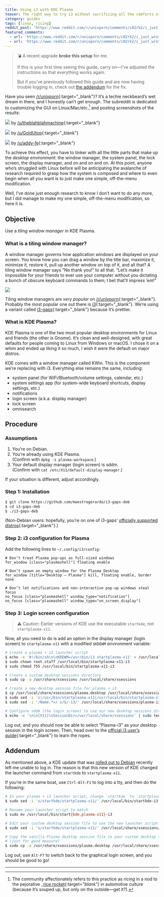 ```yaml
---
title: Using i3 with KDE Plasma
teaser: The right way to try i3 without sacrificing all the comforts of KDE.
category: guides
tags: [linux, ricing]
reddit_post: 'https://www.reddit.com/r/unixporn/comments/c02rk2/i_just_wrote_a_beginners_guide_to_trying_out_i3/'
featured_comments:
  - url: 'https://www.reddit.com/r/unixporn/comments/c02rk2/i_just_wrote_a_beginners_guide_to_trying_out_i3/er0uxqf/'
  - url: 'https://www.reddit.com/r/unixporn/comments/c02rk2/i_just_wrote_a_beginners_guide_to_trying_out_i3/er14na8/'
---
```


> 💣 A recent upgrade **broke this setup** for me.
>
> If this is your first time seeing this guide, carry on—I’ve adjusted the
> instructions so that everything works again.
>
> But if you’ve previously followed this guide and are now having trouble
> logging in, check out [the addendum](#addendum) for the fix.

Have you seen [/r/unixporn][]{:target="_blank"}? It’s a techie neckbeard’s wet
dream in there, and I honestly can’t get enough. The subreddit is dedicated to
customizing the GUI on Linux/Mac/etc.[^1] and posting screenshots of the results:

[![](https://i.redd.it/yhh2frtrum621.png)](https://www.reddit.com/r/unixporn/comments/a9p073/i3gaps_a_little_love_for_the_suckless_terminal/) by [/u/theblahblahmachine][]{:target="_blank"}

[![](https://i.redd.it/gp6napd7bm8z.png)](https://www.reddit.com/r/unixporn/comments/6m9du0/windowmaker_running_in_the_90s/) by [/u/GoldUtop][]{:target="_blank"}

[![](https://i.imgur.com/licQwYJ.png)](https://www.reddit.com/r/unixporn/comments/85a436/xfce_on_gnulinux_both_terminal_gui_deserve/) by [/u/addy-fe][]{:target="_blank"}

To achieve this effect, you have to tinker with all the little parts that make
up the <dfn>desktop environment</dfn>: the window manager, the system panel,
the lock screen, the display manager, and on and on and on. At this point,
anyone who’s struggled with Linux before will be anticipating the avalanche of
research required to grasp how the system is composed and where to even begin
when all you want is to just make one simple, off-the-menu modification.

Well, I’ve done just enough research to know I don’t want to do any more, but
I did manage to make my one simple, off-the-menu modification, so here it is.

Objective
---------

Use a <dfn>tiling window manager</dfn> in KDE Plasma.

### What is a tiling window manager?

A window manager governs how application windows are displayed on your screen.
You know how you can drag a window by the title bar, maximize it, minimize it,
restore it, pull up another window on top of it, and all that? A tiling window
manager says “No thank you!” to all that. “Let’s make it impossible for your
friends to ever use your computer without you dictating a bunch of obscure
keyboard commands to them; I bet that’ll impress ’em!”

![](https://cdn-ak.f.st-hatena.com/images/fotolife/s/shihanng/20171220/20171220175936.gif)

Tiling window managers are _very popular_ on
[/r/unixporn][]{:target="_blank"}. Probably the most popular one out there
is [i3][]{:target="_blank"}. We’re using a variant called
[i3-gaps][]{:target="_blank"} because it’s prettier.

### What is KDE Plasma?

KDE Plasma is one of the two most popular desktop environments for Linux and
friends (the other is Gnome). It’s clean and well-designed, with great
defaults for people coming to Linux from Windows or macOS. I chose it on a
whim and ended up liking it so much, I wish it were the default on major
distros.

KDE comes with a window manager called KWin. This is the component we’re
replacing with i3. Everything else remains the same, including:

* system panel (for WiFi/Bluetooth/volume settings, calendar, etc.)
* system settings app (for system-wide keyboard shortcuts, display settings, etc.)
* notifications
* login screen (a.k.a. display manager)
* lock screen
* omnisearch

Procedure
---------

### Assumptions

1. You’re on Debian.
2. You’re already using KDE Plasma.  
   (Confirm with `dpkg -s plasma-workspace`.)
3. Your default display manager (login screen) is sddm.  
   (Confirm with `cat /etc/X11/default-display-manager`.)

If your situation is different, adjust accordingly.

### Step 1: Installation

```sh
$ git clone https://github.com/maestrogerardo/i3-gaps-deb
$ cd i3-gaps-deb
$ ./i3-gaps-deb
```

(Non-Debian users: hopefully, you’re on one of i3-gaps’ [officially supported
distros][]{:target="_blank"}.)

### Step 2: i3 configuration for Plasma

Add the following lines to `~/.config/i3/config`:

```
# Don’t treat Plasma pop-ups as full-sized windows
for_window [class="plasmashell"] floating enable

# Don’t spawn an empty window for the Plasma Desktop
for_window [title="Desktop — Plasma"] kill, floating enable, border none

# Don’t let notifications and non-interactive pop-up windows steal focus
no_focus [class="plasmashell" window_type="notification"]
no_focus [class="plasmashell" window_type="on_screen_display"]
```

### Step 3: Login screen configuration

> ⚠️ Caution: Earlier versions of KDE use the executable `startkde`, not
> `startplasma-x11`.

Now, all you need to do is add an option in the display manager (login screen)
to `startplasma-x11` with a modified `$KDEWM` environment variable:

```sh
# Create a plasma + i3 launcher script
$ echo -e '#!/bin/sh\n\nKDEWM=/usr/bin/i3 startplasma-x11' > /usr/local/bin/startplasma-x11-i3
$ sudo chown root.staff /usr/local/bin/startplasma-x11-i3
$ sudo chmod 755 /usr/local/bin/startplasma-x11-i3

# Create a custom desktop sessions directory
$ sudo cp -a /usr/share/xsessions /usr/local/share/xsessions

# Create a new desktop session file for plasma + i3
$ cp /usr/local/share/xsessions/plasma.desktop /usr/local/share/xsessions/plasma-i3.desktop
$ sudo sed -i 's|/usr/bin/startplasma-x11|/usr/local/bin/startplasma-x11-i3|' /usr/local/share/xsessions/plasma-i3.desktop
$ sudo sed -i '/Name.*=/ s/$/-i3/' /usr/local/share/xsessions/plasma-i3.desktop

# Configure sddm (the login screen) to use our new desktop sessions directory
$ echo -e '\n\n[X11]\nSessionDir=/usr/local/share/xsessions' | sudo tee -a /etc/sddm.conf
```

Log out, and you should now be able to select “Plasma-i3” as your desktop
session in the login screen. Then, head over to the [official i3 user’s
guide][]{:target="_blank"} to learn the ropes.

Addendum
--------

As mentioned above, a KDE update that was [rolled out to Debian][] recently
left me unable to log in. The reason is that this new version of KDE changed
the launcher command from `startkde` to `startplasma-x11`.

If you’re in the same boat, use `Ctrl-Alt-F1` to log into a tty, and then do
the following:

```sh
# In your plasma + i3 launcher script, change `startkde` to `startplasma-x11`.
$ sudo sed -i 's/startkde/startplasma-x11/' /usr/local/bin/startkde-i3

# Rename your launcher script to match
$ sudo mv /usr/local/bin/start{kde,plasma-x11}-i3

# Edit your custom desktop session file to use the new launcher script
$ sudo sed -i 's/startkde/startplasma-x11/' /usr/local/share/xsessions/plasma-i3.desktop

# Copy the vanilla Plasma desktop session file to your custom desktop sessions directory
# (just for good measure)
$ sudo cp -a /usr/share/xsessions/plasma.desktop /usr/local/share/xsessions/
```

Log out, use `Alt-F7` to switch back to the graphical login screen, and you
should be good to go!

---

[^1]:

    The community affectionately refers to this practice as _ricing_ in a nod
    to the pejorative _[rice rocket][]{:target="_blank"}_ in automotive culture (because it’s
    souped up, but only on the outside—get it?).

[/r/unixporn]: https://www.reddit.com/r/unixporn
[/u/theblahblahmachine]: https://www.reddit.com/u/theblahblahmachine
[/u/GoldUtop]: https://www.reddit.com/u/GoldUtop
[/u/addy-fe]: https://www.reddit.com/u/addy-fe
[i3]: https://i3wm.org
[i3-gaps]: https://github.com/Airblader/i3
[i3-gaps-deb]: https://github.com/maestrogerardo/i3-gaps-deb
[officially supported distros]: https://github.com/Airblader/i3/wiki/Installation
[official i3 user’s guide]: https://i3wm.org/docs/userguide.html
[rolled out to Debian]: https://tracker.debian.org/news/1103046/plasma-desktop-45175-3-migrated-to-testing/
[rice rocket]: https://en.wikipedia.org/wiki/Rice_burner
